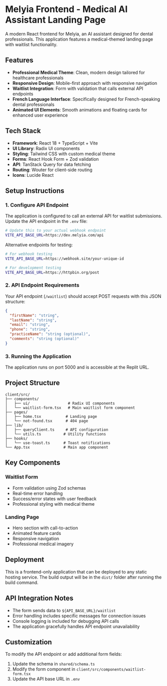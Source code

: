 # Melyia Frontend - Medical AI Assistant Landing Page

A modern React frontend for Melyia, an AI assistant designed for dental professionals. This application features a medical-themed landing page with waitlist functionality.

## Features

- **Professional Medical Theme**: Clean, modern design tailored for healthcare professionals
- **Responsive Design**: Mobile-first approach with responsive navigation
- **Waitlist Integration**: Form with validation that calls external API endpoints
- **French Language Interface**: Specifically designed for French-speaking dental professionals
- **Animated UI Elements**: Smooth animations and floating cards for enhanced user experience

## Tech Stack

- **Framework**: React 18 + TypeScript + Vite
- **UI Library**: Radix UI components
- **Styling**: Tailwind CSS with custom medical theme
- **Forms**: React Hook Form + Zod validation
- **API**: TanStack Query for data fetching
- **Routing**: Wouter for client-side routing
- **Icons**: Lucide React

## Setup Instructions

### 1. Configure API Endpoint

The application is configured to call an external API for waitlist submissions. Update the API endpoint in the `.env` file:

```bash
# Update this to your actual webhook endpoint
VITE_API_BASE_URL=https://dev.melyia.com/api
```

Alternative endpoints for testing:
```bash
# For webhook testing
VITE_API_BASE_URL=https://webhook.site/your-unique-id

# For development testing
VITE_API_BASE_URL=https://httpbin.org/post
```

### 2. API Endpoint Requirements

Your API endpoint (`/waitlist`) should accept POST requests with this JSON structure:

```json
{
  "firstName": "string",
  "lastName": "string", 
  "email": "string",
  "phone": "string",
  "practiceName": "string (optional)",
  "comments": "string (optional)"
}
```

### 3. Running the Application

The application runs on port 5000 and is accessible at the Replit URL.

## Project Structure

```
client/src/
├── components/
│   ├── ui/                 # Radix UI components
│   └── waitlist-form.tsx   # Main waitlist form component
├── pages/
│   ├── home.tsx           # Landing page
│   └── not-found.tsx      # 404 page
├── lib/
│   ├── queryClient.ts     # API configuration
│   └── utils.ts          # Utility functions
├── hooks/
│   └── use-toast.ts      # Toast notifications
└── App.tsx               # Main app component
```

## Key Components

### Waitlist Form
- Form validation using Zod schemas
- Real-time error handling
- Success/error states with user feedback
- Professional styling with medical theme

### Landing Page
- Hero section with call-to-action
- Animated feature cards
- Responsive navigation
- Professional medical imagery

## Deployment

This is a frontend-only application that can be deployed to any static hosting service. The build output will be in the `dist/` folder after running the build command.

## API Integration Notes

- The form sends data to `${API_BASE_URL}/waitlist`
- Error handling includes specific messages for connection issues
- Console logging is included for debugging API calls
- The application gracefully handles API endpoint unavailability

## Customization

To modify the API endpoint or add additional form fields:

1. Update the schema in `shared/schema.ts`
2. Modify the form component in `client/src/components/waitlist-form.tsx`
3. Update the API base URL in `.env`